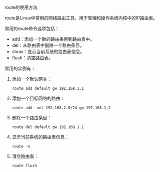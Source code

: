 route的使用方法
route是Linux中常用的网络路由工具，用于管理和操作系统内核中的IP路由表。

常用的route命令选项包括：
- add：添加一个新的路由条目到路由表中。
- del：从路由表中删除一个路由条目。
- show：显示当前系统的路由表信息。
- flush：清空路由表。

常用的实例有：
1. 添加一个默认网关：
   ```
   route add default gw 192.168.1.1
   ```
2. 添加一个目标网络的路由：
   ```
   route add -net 192.168.2.0/24 gw 192.168.1.2
   ```
3. 删除一个路由条目：
   ```
   route del default gw 192.168.1.1
   ```
4. 显示当前系统的路由表信息：
   ```
   route -n
   ```
5. 清空路由表：
   ```
   route flush
   ```